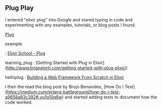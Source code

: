 ## Plug Play
I entered "elixir plug" into Google and stared typing in code and
experimenting with any
examples, tutorials, or blog posts I found.

[Plug](https://hexdocs.pm/plug/readme.html)

example

:    [Elixir School - Plug](https://elixirschool.com/lessons/specifics/plug/)

learning_plug
:    [Getting Started with Plug in Elixir]
(http://www.brianstorti.com/getting-started-with-plug-elixir/)

helloplug
:    [Building a Web Framework From Scratch in Elixir](https://codewords.recurse.com/issues/five/building-a-web-framework-from-scratch-in-elixir)


I then the read the blog post by Brujo Benavides, [How Do I Test]
(https://medium.com/erlang-battleground/how-do-i-test-a9658a83c392#.yu1q10q6w)
and started adding tests to document how the code worked.

